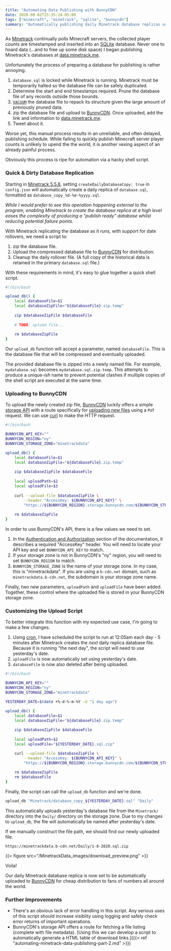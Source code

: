 ```yaml
---
title: "Automating Data Publishing with BunnyCDN"
date: 2020-08-02T15:35:24-05:00
tags: ["minecraft", "minetrack", "sqlite", "bunnycdn"]
summary: "Automatically publishing daily Minetrack database replicas using BunnyCDN"
---
```


As [Minetrack](https://minetrack.me) continually polls Minecraft servers, the  collected player counts are timestamped and inserted into an [SQLite](https://sqlite.org) database. Never one to hoard data (...and to free up some disk space) I began publishing Minetrack's databases at [data.minetrack.me](https://data.minetrack.me). 

Unfortunately the process of preparing a database for publishing is rather annoying.

1. `database.sql` is locked while Minetrack is running. Minetrack must be temporarily halted so the database file can be safely duplicated.
2. Determine the start and end timestamps required. Prune the database file of any records outside those bounds.
3. [`VACUUM`](https://www.sqlite.org/lang_vacuum.html) the database file to repack its structure given the large amount of previously pruned data.
4. zip the database file and upload to [BunnyCDN](https://bunnycdn.com). Once uploaded, add the link and information to [data.minetrack.me](https://data.minetrack.me).
5. Tweet about it.

Worse yet, this manual process results in an unreliable, and often delayed, publishing schedule. While failing to quickly publish Minecraft server player counts is unlikely to upend the the world, it is another vexing aspect of an already painful process.

Obviously this process is ripe for automation via a hacky shell script.

### Quick & Dirty Database Replication
Starting in [Minetrack 5.5.8](https://github.com/Cryptkeeper/Minetrack/blob/master/docs/CHANGELOG.md), setting `createDailyDatabaseCopy: true` in `config.json` will automatically create a daily replica of `database.sql`, formatted as `database_copy_%d-%m-%yyyy.sql`.

_While I would prefer to see this operation happening external to the program, enabling Minetrack to create the database replica at a high level eases the complexity of producing a "publish ready" database whilst reducing potential failure points._

With Minetrack replicating the database as it runs, with support for date rollovers, we need a script to:

1. zip the database file.
2. Upload the compressed database file to [BunnyCDN](https://bunnycdn.com) for distribution.
3. Cleanup the daily rollover file. (A full copy of the historical data is retained in the primary `database.sql` file.)

With these requirements in mind, it's easy to glue together a quick shell script.

```bash
#!/bin/bash

upload_db() {
	local databaseFile=$1
	local databaseZipFile="${databaseFile}.zip.temp"
	
	zip $databaseZipFile $databaseFile
	
	# TODO: upload file...
	
	rm $databaseZipFile
}
```

Our `upload_db` function will accept a parameter, named `databaseFile`. This is the database file that will be compressed and eventually uploaded. 

The provided database file is zipped into a newly named file. For example, `mydatabase.sql` becomes `mydatabase.sql.zip.temp`. This attempts to produce a unique-_ish_ name to prevent potential clashes if multiple copies of the shell script are executed at the same time.

### Uploading to BunnyCDN
To upload the newly created zip file, [BunnyCDN](https://bunnycdn.com) luckily offers a simple [storage API](https://bunnycdnstorage.docs.apiary.io/#) with a route specifically for [uploading new files](https://bunnycdnstorage.docs.apiary.io/#reference/0/storagezonenamepathfilename/put) using a `PUT` request. We can use [curl](https://curl.haxx.se/) to make the HTTP request.

```bash
#!/bin/bash

BUNNYCDN_API_KEY=""
BUNNYCDN_REGION="ny"
BUNNYCDN_STORAGE_ZONE="minetrackdata"

upload_db() {
	local databaseFile=$1
	local databaseZipFile="${databaseFile}.zip.temp"
	
	zip $databaseZipFile $databaseFile
	
	local uploadPath=$2
	local uploadFile=$3
	
	curl --upload-file $databaseZipFile \
		--header "AccessKey: ${BUNNYCDN_API_KEY}" \
		"https://${BUNNYCDN_REGION}.storage.bunnycdn.com/${BUNNYCDN_STORAGE_ZONE}/${uploadPath}/${uploadFile}"
		
	rm $databaseZipFile
}
```

In order to use BunnyCDN's API, there is a few values we need to set.

1. In the [Authentication and Authorization](https://bunnycdnstorage.docs.apiary.io/#authentication) section of the documentation, it describes a required "AccessKey" header. You will need to locate your API key and set `BUNNYCDN_API_KEY` to match.
2. If your storage zone is not in BunnyCDN's "ny" region, you will need to set `BUNNYCDN_REGION` to match.
3. `BUNNYCDN_STORAGE_ZONE` is the name of your storage zone. In my case, this is "minetrackdata". If you are using a `b-cdn.net` domain, such as `minetrackdata.b-cdn.net`, the subdomain is your storage zone name.

Finally, two new parameters, `uploadPath` and `uploadFile` have been added. Together, these control where the uploaded file is stored in your BunnyCDN storage zone.

### Customizing the Upload Script
To better integrate this function with my expected use case, I'm going to make a few changes.

1. Using [cron](https://en.wikipedia.org/wiki/Cron), I have scheduled the script to run at 12:05am each day - 5 minutes after Minetrack creates the _next_ daily replica database file. Because it is running "the next day", the script will need to use yesterday's date.
1. `uploadFile` is now automatically set using yesterday's date. 
2. `databaseFile` is now also deleted after being uploaded.

```bash
#!/bin/bash

BUNNYCDN_API_KEY=""
BUNNYCDN_REGION="ny"
BUNNYCDN_STORAGE_ZONE="minetrackdata"

YESTERDAY_DATE=$(date +%-d-%-m-%Y -d "1 day ago")

upload_db() {
	local databaseFile=$1
	local databaseZipFile="${databaseFile}.zip.temp"
	
	zip $databaseZipFile $databaseFile
	
	local uploadPath=$2
	local uploadFile="${YESTERDAY_DATE}.sql.zip"

	curl --upload-file $databaseZipFile \
		--header "AccessKey: ${BUNNYCDN_API_KEY}" \
		"https://${BUNNYCDN_REGION}.storage.bunnycdn.com/${BUNNYCDN_STORAGE_ZONE}/${uploadPath}/${uploadFile}"
		
	rm $databaseZipFile
	rm $databaseFile
}
```

Finally, the script can call the `upload_db` function and we're done.

```bash
upload_db "Minetrack/database_copy_${YESTERDAY_DATE}.sql" "Daily"
```

This automatically uploads yesterday's database file from the `Minetrack/` directory into the `Daily/` directory on the storage zone. Due to my changes to `upload_db`, the file will automatically be named after yesterday's date.

If we manually construct the file path, we should find our newly uploaded file.

`https://minetrackdata.b-cdn.net/Daily/1-8-2020.sql.zip`

{{< figure src="/MinetrackData_images/download_preview.png" >}}

Voila!

Our daily Minetrack database replica is now set to be automatically uploaded to [BunnyCDN](https://bunnycdn.com) for cheap distribution to fans of numbers all around the world.

### Further Improvements
- There's an obvious lack of error handling in this script. Any serious uses of this script should increase visiblity using logging and safely check error returns of important operations.
- BunnyCDN's storage API offers a route for fetching a file listing (complete with file metadata). [Using this we can develop a script to automatically generate a HTML table of download links.]({{< ref "automating-minetrack-data-publishing-part-2.md" >}})
